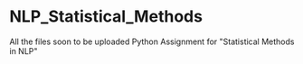 # NLP_Statistical_Methods
All the files soon to be uploaded
Python Assignment for "Statistical Methods in NLP" 
